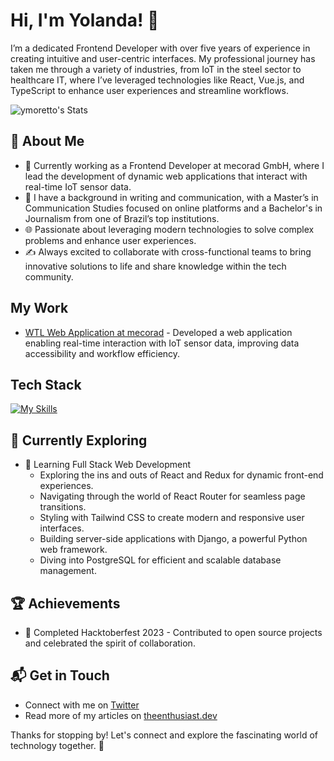 # Hi, I'm Yolanda! 👋

I’m a dedicated Frontend Developer with over five years of experience in creating intuitive and user-centric interfaces. My professional journey has taken me through a variety of industries, from IoT in the steel sector to healthcare IT, where I’ve leveraged technologies like React, Vue.js, and TypeScript to enhance user experiences and streamline workflows.

![ymoretto's Stats](https://github-readme-stats.vercel.app/api?username=ymoretto&theme=vue-dark&show_icons=true&hide_border=true&count_private=true)

## 🚀 About Me

- 🔭 Currently working as a Frontend Developer at mecorad GmbH, where I lead the development of dynamic web applications that interact with real-time IoT sensor data.
- 📝 I have a background in writing and communication, with a Master’s in Communication Studies focused on online platforms and a Bachelor's in Journalism from one of Brazil’s top institutions.
- 🌐 Passionate about leveraging modern technologies to solve complex problems and enhance user experiences.
- ✍️ Always excited to collaborate with cross-functional teams to bring innovative solutions to life and share knowledge within the tech community.

## My Work
- [WTL Web Application at mecorad](https://mecorad.com/wtl-series/) - Developed a web application enabling real-time interaction with IoT sensor data, improving data accessibility and workflow efficiency.

## Tech Stack
[![My Skills](https://skillicons.dev/icons?i=js,html,css,wasm)](https://skillicons.dev)

## 🌱 Currently Exploring

- 🚀 Learning Full Stack Web Development
  - Exploring the ins and outs of React and Redux for dynamic front-end experiences.
  - Navigating through the world of React Router for seamless page transitions.
  - Styling with Tailwind CSS to create modern and responsive user interfaces.
  - Building server-side applications with Django, a powerful Python web framework.
  - Diving into PostgreSQL for efficient and scalable database management.

 ## 🏆 Achievements

- 🌟 Completed Hacktoberfest 2023 - Contributed to open source projects and celebrated the spirit of collaboration.


## 📬 Get in Touch

- Connect with me on [Twitter](https://twitter.com/introvertedbot)
- Read more of my articles on [theenthusiast.dev](https://theenthusiast.dev)

Thanks for stopping by! Let's connect and explore the fascinating world of technology together. 🚀



<!--

Here are some ideas to get you started:

- 🔭 I’m currently working on ...
- 🌱 I’m currently learning ...
- 👯 I’m looking to collaborate on ...
- 🤔 I’m looking for help with ...
- 💬 Ask me about ...
- 📫 How to reach me: ...
- 😄 Pronouns: ...
- ⚡ Fun fact: ...
-->
